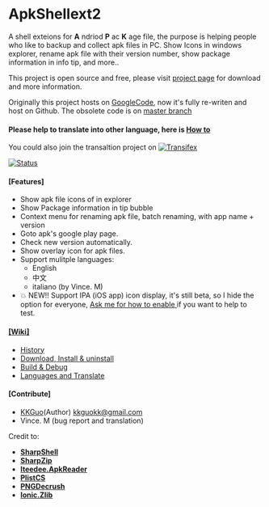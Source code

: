 # ApkShellext2

A shell exteions for __A__ ndriod __P__ ac __K__ age file, the purpose is helping people who like to backup and collect apk files in PC. Show Icons in windows explorer, rename apk file with their version number, show package information in info tip, and more..

This project is open source and free, please visit [project page](http://kkguo.github.io/apkshellext) for download and more information.

Originally this project hosts on [GoogleCode](code.google.com/p/apkshellext), now it's fully re-writen and host on Github. The obsolete code is on [master branch](https://github.com/kkguo/apkshellext/tree/master)

#### Please help to translate into other language, here is [How to](https://github.com/kkguo/apkshellext/wiki/Languages-suppport-and-Transaltion#2-translate-and-add-the-language-into-project)
You could also join the transaltion project on 
[![Transifex](https://ds0k0en9abmn1.cloudfront.net/static/charts/images/tx-logo-micro.646b0065fce6.png)](https://www.transifex.com/projects/p/apkshellext/)

[![Status](https://www.transifex.com/projects/p/apkshellext/resource/resourcesresx-8/chart/image_png)](https://www.transifex.com/projects/p/apkshellext/)



#### [Features]
* Show apk file icons of in explorer
* Show Package information in tip bubble
* Context menu for renaming apk file, batch renaming, with app name + version
* Goto apk's google play page.
* Check new version automatically.
* Show overlay icon for apk files.
* Support mulitple languages: 
  - English
  - 中文
  - italiano (by Vince. M)
* :boom: NEW!! Support IPA (iOS app) icon display, it's still beta, so I hide the option for everyone, [ Ask me for how to enable ](mailto:kkguokk@gmail.com) if you want to help to test. 

#### [[Wiki]](https://github.com/kkguo/apkshellext/wiki)
* [History](https://github.com/kkguo/apkshellext/wiki/Home)
* [Download, Install & uninstall](https://github.com/kkguo/apkshellext/wiki/How-to-install-and-uninstall)
* [Build & Debug](https://github.com/kkguo/apkshellext/wiki/How-to-build-and-debug)
* [Languages and Translate](https://github.com/kkguo/apkshellext/wiki/Languages-suppport-and-Transaltion)

#### [Contribute]
  * [KKGuo](https://github.com/kkguo)(Author) kkguokk@gmail.com
  * Vince. M (bug report and translation)
 

Credit to:
* __[SharpShell](https://github.com/dwmkerr/sharpshell)__ 
* __[SharpZip](https://github.com/icsharpcode/SharpZipLib)__ 
* __[Iteedee.ApkReader](https://github.com/hylander0/Iteedee.ApkReader)__ 
* __[PlistCS](https://github.com/animetrics/PlistCS)__
* __[PNGDecrush](https://github.com/MikeWeller/PNGDecrush)__
* __[Ionic.Zlib](https://github.com/jstedfast/Ionic.Zlib)__

